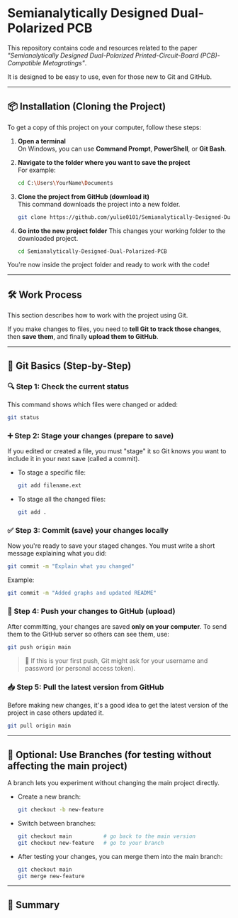 # Semianalytically Designed Dual-Polarized PCB

This repository contains code and resources related to the paper *"Semianalytically Designed Dual-Polarized Printed-Circuit-Board (PCB)-Compatible Metagratings"*.

It is designed to be easy to use, even for those new to Git and GitHub.

---

## 📦 Installation (Cloning the Project)

To get a copy of this project on your computer, follow these steps:

1. **Open a terminal**  
   On Windows, you can use **Command Prompt**, **PowerShell**, or **Git Bash**.

2. **Navigate to the folder where you want to save the project**  
   For example:
   ```bash
   cd C:\Users\YourName\Documents
   ```

3. **Clone the project from GitHub (download it)**  
   This command downloads the project into a new folder.
   ```bash
   git clone https://github.com/yulie0101/Semianalytically-Designed-Dual-Polarized-PCB.git
   ```

4. **Go into the new project folder**
   This changes your working folder to the downloaded project.
   ```bash
   cd Semianalytically-Designed-Dual-Polarized-PCB
   ```

You're now inside the project folder and ready to work with the code!

---

## 🛠 Work Process

This section describes how to work with the project using Git.

If you make changes to files, you need to **tell Git to track those changes**, then **save them**, and finally **upload them to GitHub**.

---

## 🧠 Git Basics (Step-by-Step)

### 🔍 Step 1: Check the current status

This command shows which files were changed or added:
```bash
git status
```

### ➕ Step 2: Stage your changes (prepare to save)

If you edited or created a file, you must "stage" it so Git knows you want to include it in your next save (called a commit).

- To stage a specific file:
  ```bash
  git add filename.ext
  ```
- To stage all the changed files:
  ```bash
  git add .
  ```

### ✅ Step 3: Commit (save) your changes locally

Now you're ready to save your staged changes. You must write a short message explaining what you did:

```bash
git commit -m "Explain what you changed"
```

Example:
```bash
git commit -m "Added graphs and updated README"
```

### 🚀 Step 4: Push your changes to GitHub (upload)

After committing, your changes are saved **only on your computer**. To send them to the GitHub server so others can see them, use:

```bash
git push origin main
```

> 🔁 If this is your first push, Git might ask for your username and password (or personal access token).

### 📥 Step 5: Pull the latest version from GitHub

Before making new changes, it's a good idea to get the latest version of the project in case others updated it.

```bash
git pull origin main
```

---

## 🌿 Optional: Use Branches (for testing without affecting the main project)

A branch lets you experiment without changing the main project directly.

- Create a new branch:
  ```bash
  git checkout -b new-feature
  ```

- Switch between branches:
  ```bash
  git checkout main          # go back to the main version
  git checkout new-feature   # go to your branch
  ```

- After testing your changes, you can merge them into the main branch:
  ```bash
  git checkout main
  git merge new-feature
  ```

---

## 📝 Summary
